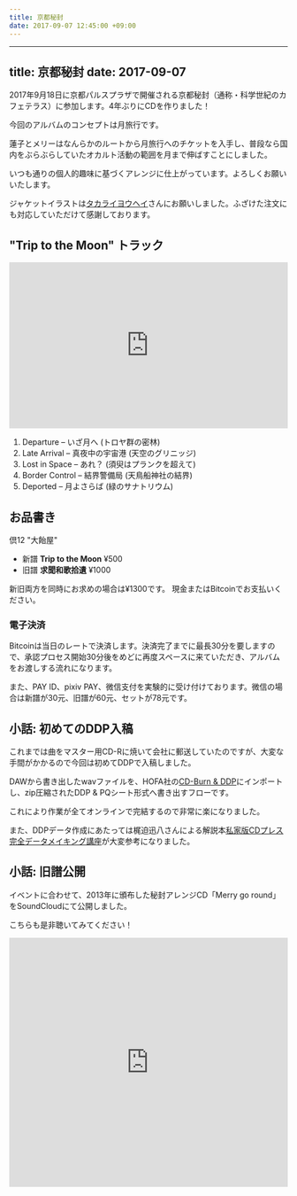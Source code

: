 ```yaml
---
title: 京都秘封
date: 2017-09-07 12:45:00 +09:00
---
```


---
title: 京都秘封
date: 2017-09-07
---

2017年9月18日に京都パルスプラザで開催される京都秘封（通称・科学世紀のカフェテラス）に参加します。4年ぶりにCDを作りました！

今回のアルバムのコンセプトは月旅行です。

蓮子とメリーはなんらかのルートから月旅行へのチケットを入手し、普段なら国内をぶらぶらしていたオカルト活動の範囲を月まで伸ばすことにしました。

いつも通りの個人的趣味に基づくアレンジに仕上がっています。よろしくお願いいたします。

ジャケットイラストは[タカライヨウヘイ](takaraiya.com)さんにお願いしました。ふざけた注文にも対応していただけて感謝しております。

## "Trip to the Moon" トラック

<iframe width="100%" height="300" scrolling="no" frameborder="no" src="https://w.soundcloud.com/player/?url=https%3A//api.soundcloud.com/tracks/341313135&amp;color=%23ff5500&amp;auto_play=false&amp;hide_related=false&amp;show_comments=true&amp;show_user=true&amp;show_reposts=false&amp;visual=true"></iframe>

1. Departure – いざ月へ (トロヤ群の密林)
2. Late Arrival – 真夜中の宇宙港 (天空のグリニッジ)
3. Lost in Space – あれ？ (須臾はプランクを超えて)
4. Border Control – 結界警備局 (天鳥船神社の結界)
5. Deported – 月よさらば (緑のサナトリウム)

## お品書き

倶12 "大飴屋"

- 新譜 __Trip to the Moon__ ¥500
- 旧譜 __求聞和歌拾遺__ ¥1000

新旧両方を同時にお求めの場合は¥1300です。
現金またはBitcoinでお支払いください。

### 電子決済

Bitcoinは当日のレートで決済します。決済完了までに最長30分を要しますので、承認プロセス開始30分後をめどに再度スペースに来ていただき、アルバムをお渡しする流れになります。

また、PAY ID、pixiv PAY、微信支付を実験的に受け付けております。微信の場合は新譜が30元、旧譜が60元、セットが78元です。

## 小話: 初めてのDDP入稿

これまでは曲をマスター用CD-Rに焼いて会社に郵送していたのですが、大変な手間がかかるので今回は初めてDDPで入稿しました。

DAWから書き出したwavファイルを、HOFA社の[CD-Burn & DDP](https://hofa-plugins.de/en/plugins/cd-burn-ddp/)にインポートし、zip圧縮されたDDP & PQシート形式へ書き出すフローです。

これにより作業が全てオンラインで完結するので非常に楽になりました。

また、DDPデータ作成にあたっては梶迫迅八さんによる解説本[私家版CDプレス完全データメイキング講座](https://cajiva.booth.pm/items/422)が大変参考になりました。

## 小話: 旧譜公開

イベントに合わせて、2013年に頒布した秘封アレンジCD「Merry go round」をSoundCloudにて公開しました。

こちらも是非聴いてみてください！

<iframe width="100%" height="450" scrolling="no" frameborder="no" src="https://w.soundcloud.com/player/?url=https%3A//api.soundcloud.com/playlists/349295373&amp;color=ff0000&amp;auto_play=false&amp;hide_related=false&amp;show_comments=true&amp;show_user=true&amp;show_reposts=false"></iframe>
